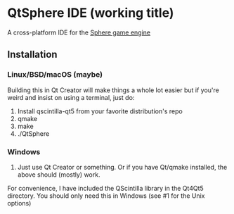 # QtSphere IDE (working title)

A cross-platform IDE for the [Sphere game engine](http://spheredev.org)

## Installation
### Linux/BSD/macOS (maybe)
Building this in Qt Creator will make things a whole lot easier but if you're weird and insist on using a terminal, just do:
  1. Install qscintilla-qt5 from your favorite distribution's repo
  2. qmake
  2. make
  4. ./QtSphere

### Windows
  1. Just use Qt Creator or something. Or if you have Qt/qmake installed, the above should (mostly) work.

For convenience, I have included the QScintilla library in the Qt4Qt5 directory. You should only need this in Windows (see #1 for the Unix options)
